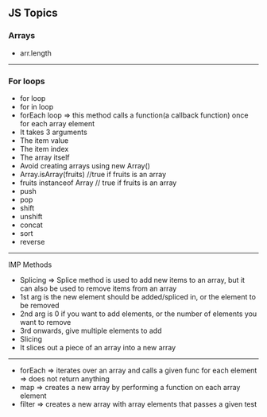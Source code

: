 ## JS Topics

### Arrays
- arr.length
---
### For loops
- for loop
- for in loop
- forEach loop => this method calls a function(a callback function) once for each array element
 - It takes 3 arguments
  - The item value
  - The item index
  - The array itself
- Avoid creating arrays using new Array()
- Array.isArray(fruits) //true if fruits is an array
- fruits instanceof Array // true if fruits is an array
- push
- pop
- shift
- unshift
- concat
- sort
- reverse
--- 
IMP Methods
- Splicing => Splice method is used to add new items to an array, but it can also be used to remove items from an array
 - 1st arg is the new element should be added/spliced in, or the element to be removed
 - 2nd arg is 0 if you want to add elements, or the number of elements you want to remove
 - 3rd onwards, give multiple elements to add
- Slicing
 - It slices out a piece of an array into a new array

---
- forEach => iterates over an array and calls a given func for each element => does not return anything
- map => creates a new array by performing a function on each array element
- filter => creates a new array with array elements that passes a given test